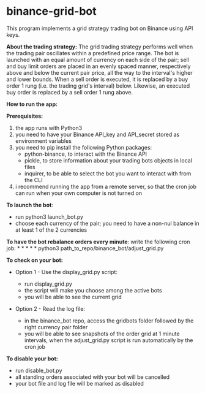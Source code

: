 # binance-grid-bot
This program implements a grid strategy trading bot on Binance using API keys.

<strong>About the trading strategy:</strong>
The grid trading strategy performs well when the trading pair oscillates within a predefined price range.
The bot is launched with an equal amount of currency on each side of the pair; sell and buy limit orders are placed in an evenly spaced manner, respectively above and below the current pair price, all the way to the interval's higher and lower bounds.
When a sell order is executed, it is replaced by a buy order 1 rung (i.e. the trading grid's interval) below. Likewise, an executed buy order is replaced by a sell order 1 rung above.

<strong>How to run the app:</strong>

<strong>Prerequisites:</strong>
1) the app runs with Python3
2) you need to have your Binance API_key and API_secret stored as environment variables
3) you need to pip install the following Python packages:
    - python-binance, to interact with the Binance API
    - pickle, to store information about your trading bots objects in local files
    - inquirer, to be able to select the bot you want to interact with from the CLI
4) i recommend running the app from a remote server, so that the cron job can run when your own computer is not turned on

<strong>To launch the bot</strong>:
- run python3 launch_bot.py
- choose each currency of the pair; you need to have a non-nul balance in at least 1 of the 2 currencies

<strong>To have the bot rebalance orders every minute</strong>: write the following cron job: * * * * * python3 path_to_repo/binance_bot/adjust_grid.py

<strong>To check on your bot:</strong>
- Option 1 - Use the display_grid.py script:
    - run display_grid.py
    - the script will make you choose among the active bots
    - you will be able to see the current grid

- Option 2 - Read the log file:
    - in the binance_bot repo, access the gridbots folder followed by the right currency pair folder
    - you will be able to see snapshots of the order grid at 1 minute intervals, when the adjust_grid.py script is run automatically by the cron job

<strong>To disable your bot:</strong>
- run disable_bot.py
- all standing orders associated with your bot will be cancelled
- your bot file and log file will be marked as disabled
